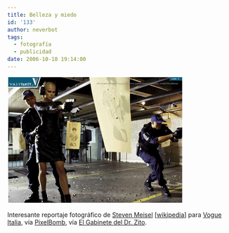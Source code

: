 ```yaml
---
title: Belleza y miedo
id: '133'
author: neverbot
tags:
  - fotografía
  - publicidad
date: 2006-10-18 19:14:00
---
```


[![State of Emergency - Steven Meisel](./belleza-y-miedo/vogue_state_of_emergency08_small.jpg "State of Emergency - Steven Meisel")](http://www.pixelbomb.com/blog/viewpix.php?img=images/2006/09/vogue_state_of_emergency08.jpg&alt=Vogue%20Italia%20State%20of%20Emergency%20by%20Steven%20Meisel "State of Emergency - Steven Meisel")

Interesante reportaje fotográfico de [Steven Meisel](http://www.artandcommerce.com/AAC/C.aspx?VP=Mod_AlbumPages.Portfolio_VPage&L4=2U1XC5J90XG&XX=Artists) \[[wikipedia](http://en.wikipedia.org/wiki/Steven_Meisel)\] para [Vogue Italia](http://www.voguevanity.it/), vía [PixelBomb](http://www.pixelbomb.com/blog/2006/09/13/fashion-meets-fear.html), vía [El Gabinete del Dr. Zito](http://drzito.blogspot.com/2006/09/glamourama.html).
